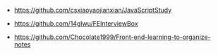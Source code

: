 - https://github.com/csxiaoyaojianxian/JavaScriptStudy

- https://github.com/14glwu/FEInterviewBox

- https://github.com/Chocolate1999/Front-end-learning-to-organize-notes
